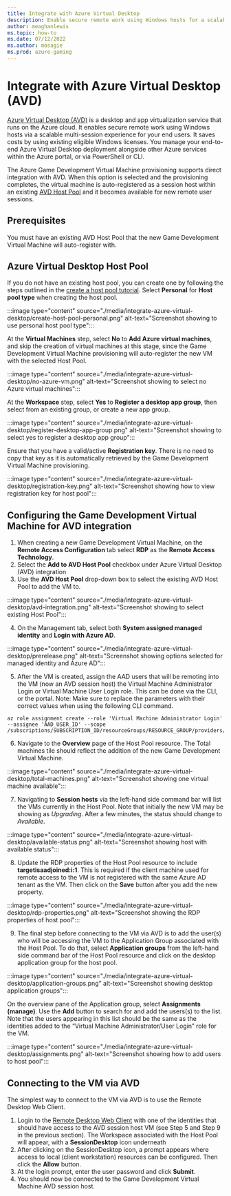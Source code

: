 ```yaml
---
title: Integrate with Azure Virtual Desktop
description: Enable secure remote work using Windows hosts for a scalable multi-session experience with Azure Virtual Desktop.
author: meaghanlewis
ms.topic: how-to
ms.date: 07/12/2022
ms.author: mosagie
ms.prod: azure-gaming
---
```


# Integrate with Azure Virtual Desktop (AVD)

[Azure Virtual Desktop (AVD)](https://azure.microsoft.com/services/virtual-desktop/#overview) is a desktop and app virtualization service that runs on the Azure cloud. It enables secure remote work using Windows hosts via a scalable multi-session experience for your end users. It saves costs by using existing eligible Windows licenses. You manage your end-to-end Azure Virtual Desktop deployment alongside other Azure services within the Azure portal, or via PowerShell or CLI.

The Azure Game Development Virtual Machine provisioning supports direct integration with AVD. When this option is selected and the provisioning completes, the virtual machine is auto-registered as a session host within an existing [AVD Host Pool](/azure/virtual-desktop/environment-setup#host-pools) and it becomes available for new remote user sessions.

## Prerequisites

You must have an existing AVD Host Pool that the new Game Development Virtual Machine will auto-register with.

## Azure Virtual Desktop Host Pool

If you do not have an existing host pool, you can create one by following the steps outlined in the [create a host pool tutorial](/azure/virtual-desktop/create-host-pools-azure-marketplace?tabs=azure-portal). Select **Personal** for **Host pool type** when creating the host pool.

:::image type="content" source="./media/integrate-azure-virtual-desktop/create-host-pool-personal.png" alt-text="Screenshot showing to use personal host pool type":::

At the **Virtual Machines** step, select **No** to **Add Azure virtual machines**, and skip the creation of virtual machines at this stage, since the Game Development Virtual Machine provisioning will auto-register the new VM with the selected Host Pool.

:::image type="content" source="./media/integrate-azure-virtual-desktop/no-azure-vm.png" alt-text="Screenshot showing to select no Azure virtual machines":::

At the **Workspace** step, select **Yes** to **Register a desktop app group**, then select from an existing group, or create a new app group.

:::image type="content" source="./media/integrate-azure-virtual-desktop/register-desktop-app-group.png" alt-text="Screenshot showing to select yes to register a desktop app group":::

Ensure that you have a valid/active **Registration key**. There is no need to copy that key as it is automatically retrieved by the Game Development Virtual Machine provisioning.

:::image type="content" source="./media/integrate-azure-virtual-desktop/registration-key.png" alt-text="Screenshot showing how to view registration key for host pool":::

## Configuring the Game Development Virtual Machine for AVD integration

1. When creating a new Game Development Virtual Machine, on the **Remote Access Configuration** tab select **RDP** as the **Remote Access Technology**.
2. Select the **Add to AVD Host Pool** checkbox under Azure Virtual Desktop (AVD) integration
3. Use the **AVD Host Pool** drop-down box to select the existing AVD Host Pool to add the VM to.

:::image type="content" source="./media/integrate-azure-virtual-desktop/avd-integration.png" alt-text="Screenshot showing to select existing Host Pool":::

4. On the Management tab, select both **System assigned managed identity** and **Login with Azure AD**.

:::image type="content" source="./media/integrate-azure-virtual-desktop/prerelease.png" alt-text="Screenshot showing options selected for managed identity and Azure AD":::

5. After the VM is created, assign the AAD users that will be remoting into the VM (now an AVD session host) the Virtual Machine Administrator Login or Virtual Machine User Login role. This can be done via the CLI, or the portal. Note: Make sure to replace the parameters with their correct values when using the following CLI command.

```azurecli-interactive
az role assignment create --role 'Virtual Machine Administrator Login' --assignee 'AAD_USER_ID' --scope /subscriptions/SUBSCRIPTION_ID/resourceGroups/RESOURCE_GROUP/providers/Microsoft.Compute/virtualMachines/VM_NAME
```

6. Navigate to the **Overview** page of the Host Pool resource. The Total machines tile should reflect the addition of the new Game Development Virtual Machine.

:::image type="content" source="./media/integrate-azure-virtual-desktop/total-machines.png" alt-text="Screenshot showing one virtual machine available":::

7. Navigating to **Session hosts** via the left-hand side command bar will list the VMs currently in the Host Pool. Note that initially the new VM may be showing as _Upgrading_. After a few minutes, the status should change to _Available_.

:::image type="content" source="./media/integrate-azure-virtual-desktop/available-status.png" alt-text="Screenshot showing host with available status":::

8. Update the RDP properties of the Host Pool resource to include **targetisaadjoined:i:1**. This is required if the client machine used for remote access to the VM is not registered with the same Azure AD tenant as the VM. Then click on the **Save** button after you add the new property.

:::image type="content" source="./media/integrate-azure-virtual-desktop/rdp-properties.png" alt-text="Screenshot showing the RDP properties of host pool":::

9. The final step before connecting to the VM via AVD is to add the user(s) who will be accessing the VM to the Application Group associated with the Host Pool. To do that, select **Application groups** from the left-hand side command bar of the Host Pool resource and click on the desktop application group for the host pool.

:::image type="content" source="./media/integrate-azure-virtual-desktop/application-groups.png" alt-text="Screenshot showing desktop application groups":::

On the overview pane of the Application group, select **Assignments (manage)**. Use the **Add** button to search for and add the users(s) to the list. Note that the users appearing in this list should be the same as the identities added to the “Virtual Machine Administrator/User Login” role for the VM.

:::image type="content" source="./media/integrate-azure-virtual-desktop/assignments.png" alt-text="Screenshot showing how to add users to host pool":::

## Connecting to the VM via AVD

The simplest way to connect to the VM via AVD is to use the Remote Desktop Web Client.

1. Login to the [Remote Desktop Web Client](https://client.wvd.microsoft.com/arm/webclient/index.html) with one of the identities that should have access to the AVD session host VM (see Step 5 and Step 9 in the previous section). The Workspace associated with the Host Pool will appear, with a **SessionDesktop** icon underneath
1. After clicking on the SessionDesktop icon, a prompt appears where access to local (client workstation) resources can be configured. Then click the **Allow** button.
1. At the login prompt, enter the user password and click **Submit**.
1. You should now be connected to the Game Development Virtual Machine AVD session host.
